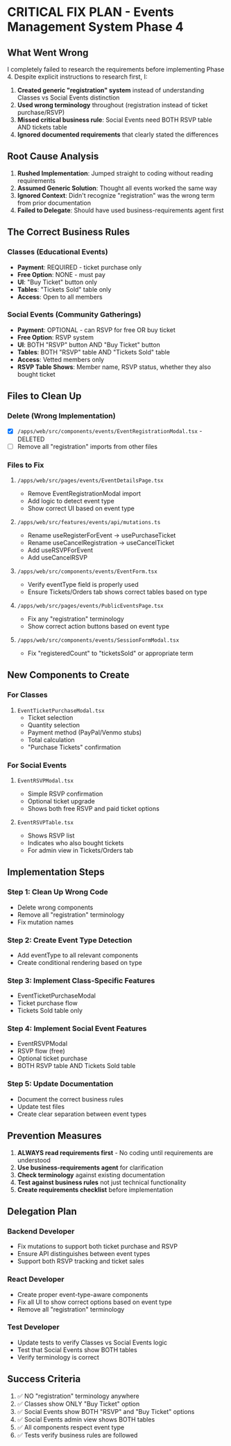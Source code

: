 # CRITICAL FIX PLAN - Events Management System Phase 4

## What Went Wrong

I completely failed to research the requirements before implementing Phase 4. Despite explicit instructions to research first, I:

1. **Created generic "registration" system** instead of understanding Classes vs Social Events distinction
2. **Used wrong terminology** throughout (registration instead of ticket purchase/RSVP)
3. **Missed critical business rule**: Social Events need BOTH RSVP table AND tickets table
4. **Ignored documented requirements** that clearly stated the differences

## Root Cause Analysis

1. **Rushed Implementation**: Jumped straight to coding without reading requirements
2. **Assumed Generic Solution**: Thought all events worked the same way
3. **Ignored Context**: Didn't recognize "registration" was the wrong term from prior documentation
4. **Failed to Delegate**: Should have used business-requirements agent first

## The Correct Business Rules

### Classes (Educational Events)
- **Payment**: REQUIRED - ticket purchase only
- **Free Option**: NONE - must pay
- **UI**: "Buy Ticket" button only
- **Tables**: "Tickets Sold" table only
- **Access**: Open to all members

### Social Events (Community Gatherings)  
- **Payment**: OPTIONAL - can RSVP for free OR buy ticket
- **Free Option**: RSVP system
- **UI**: BOTH "RSVP" button AND "Buy Ticket" button
- **Tables**: BOTH "RSVP" table AND "Tickets Sold" table
- **Access**: Vetted members only
- **RSVP Table Shows**: Member name, RSVP status, whether they also bought ticket

## Files to Clean Up

### Delete (Wrong Implementation)
- [x] `/apps/web/src/components/events/EventRegistrationModal.tsx` - DELETED
- [ ] Remove all "registration" imports from other files

### Files to Fix
1. `/apps/web/src/pages/events/EventDetailsPage.tsx`
   - Remove EventRegistrationModal import
   - Add logic to detect event type
   - Show correct UI based on event type

2. `/apps/web/src/features/events/api/mutations.ts`
   - Rename useRegisterForEvent → usePurchaseTicket
   - Rename useCancelRegistration → useCancelTicket
   - Add useRSVPForEvent
   - Add useCancelRSVP

3. `/apps/web/src/components/events/EventForm.tsx`
   - Verify eventType field is properly used
   - Ensure Tickets/Orders tab shows correct tables based on type

4. `/apps/web/src/pages/events/PublicEventsPage.tsx`
   - Fix any "registration" terminology
   - Show correct action buttons based on event type

5. `/apps/web/src/components/events/SessionFormModal.tsx`
   - Fix "registeredCount" to "ticketsSold" or appropriate term

## New Components to Create

### For Classes
1. `EventTicketPurchaseModal.tsx`
   - Ticket selection
   - Quantity selection
   - Payment method (PayPal/Venmo stubs)
   - Total calculation
   - "Purchase Tickets" confirmation

### For Social Events
1. `EventRSVPModal.tsx`
   - Simple RSVP confirmation
   - Optional ticket upgrade
   - Shows both free RSVP and paid ticket options

2. `EventRSVPTable.tsx`
   - Shows RSVP list
   - Indicates who also bought tickets
   - For admin view in Tickets/Orders tab

## Implementation Steps

### Step 1: Clean Up Wrong Code
- Delete wrong components
- Remove all "registration" terminology
- Fix mutation names

### Step 2: Create Event Type Detection
- Add eventType to all relevant components
- Create conditional rendering based on type

### Step 3: Implement Class-Specific Features
- EventTicketPurchaseModal
- Ticket purchase flow
- Tickets Sold table only

### Step 4: Implement Social Event Features
- EventRSVPModal
- RSVP flow (free)
- Optional ticket purchase
- BOTH RSVP table AND Tickets Sold table

### Step 5: Update Documentation
- Document the correct business rules
- Update test files
- Create clear separation between event types

## Prevention Measures

1. **ALWAYS read requirements first** - No coding until requirements are understood
2. **Use business-requirements agent** for clarification
3. **Check terminology** against existing documentation
4. **Test against business rules** not just technical functionality
5. **Create requirements checklist** before implementation

## Delegation Plan

### Backend Developer
- Fix mutations to support both ticket purchase and RSVP
- Ensure API distinguishes between event types
- Support both RSVP tracking and ticket sales

### React Developer  
- Create proper event-type-aware components
- Fix all UI to show correct options based on event type
- Remove all "registration" terminology

### Test Developer
- Update tests to verify Classes vs Social Events logic
- Test that Social Events show BOTH tables
- Verify terminology is correct

## Success Criteria

1. ✅ NO "registration" terminology anywhere
2. ✅ Classes show ONLY "Buy Ticket" option
3. ✅ Social Events show BOTH "RSVP" and "Buy Ticket" options
4. ✅ Social Events admin view shows BOTH tables
5. ✅ All components respect event type
6. ✅ Tests verify business rules are followed